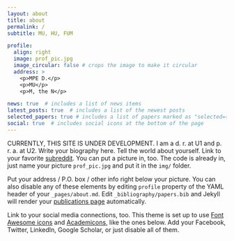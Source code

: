 ```yaml
---
layout: about
title: about
permalink: /
subtitle: MU, HU, FUM

profile:
  align: right
  image: prof_pic.jpg
  image_circular: false # crops the image to make it circular
  address: >
    <p>MPE D.</p>
    <p>MU</p>
    <p>M, the N</p>

news: true  # includes a list of news items
latest_posts: true  # includes a list of the newest posts
selected_papers: true # includes a list of papers marked as "selected={true}"
social: true  # includes social icons at the bottom of the page
---
```




CURRENTLY, THIS SITE IS UNDER DEVELOPMENT. I am a d. r. at U1 and p. r. a. at U2. Write your biography here. Tell the world about yourself. Link to your favorite [subreddit](http://reddit.com). You can put a picture in, too. The code is already in, just name your picture `prof_pic.jpg` and put it in the `img/` folder.

Put your address / P.O. box / other info right below your picture. You can also disable any of these elements by editing `profile` property of the YAML header of your `_pages/about.md`. Edit `_bibliography/papers.bib` and Jekyll will render your [publications page](/al-folio/publications/) automatically.

Link to your social media connections, too. This theme is set up to use [Font Awesome icons](http://fortawesome.github.io/Font-Awesome/) and [Academicons](https://jpswalsh.github.io/academicons/), like the ones below. Add your Facebook, Twitter, LinkedIn, Google Scholar, or just disable all of them.
